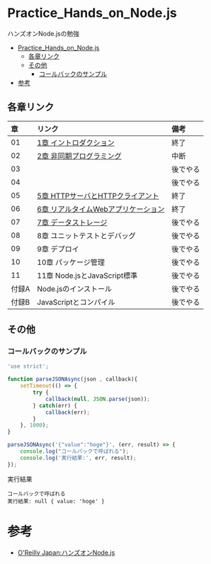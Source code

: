 # Practice_Hands_on_Node.js
ハンズオンNode.jsの勉強

- [Practice_Hands_on_Node.js](#practice_hands_on_nodejs)
  - [各章リンク](#各章リンク)
  - [その他](#その他)
    - [コールバックのサンプル](#コールバックのサンプル)
- [参考](#参考)

## 各章リンク

| 章  | リンク | 備考 | 
| :-- | :-- | :-- |
| 01 | [1章 イントロダクション](./01_Introduction.md) | 終了 |
| 02 | [2章 非同期プログラミング](02_Asynchronous_programming.md) | 中断 |
| 03 | | 後でやる |
| 04 | | 後でやる |
| 05 | [5章 HTTPサーバとHTTPクライアント](./05_HTTP_Server_and_Client.md) | 終了 |
| 06 | [6章 リアルタイムWebアプリケーション](./06_Realtime_Web_application.md) | 終了 |
| 07 | [7章 データストレージ](./07_DataStrage.md) | 後でやる |
| 08 | 8章 ユニットテストとデバッグ | 後でやる |
| 09 | 9章 デプロイ | 後でやる |
| 10 | 10章 パッケージ管理 | 後でやる |
| 11 | 11章 Node.jsとJavaScript標準 | 後でやる |
| 付録A | Node.jsのインストール | 後でやる |
| 付録B | JavaScriptとコンパイル | 後でやる |


## その他

### コールバックのサンプル

```javascript : parseJSONAsync.json
'use strict';

function parseJSONAsync(json , callback){
    setTimeout(() => {
        try {
            callback(null, JSON.parse(json));
        } catch(err) {
            callback(err);
        }
    }, 1000);
}

parseJSONAsync('{"value":"hoge"}', (err, result) => {
    console.log("コールバックで呼ばれる");
    console.log('実行結果:', err, result);
});
```

実行結果
```
コールバックで呼ばれる
実行結果: null { value: 'hoge' }
```


# 参考

- [O'Reilly Japan:ハンズオンNode.js](https://www.oreilly.co.jp/books/9784873119236/)
